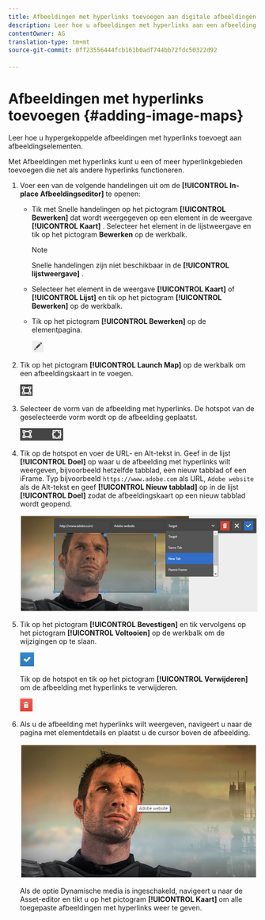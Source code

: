```yaml
---
title: Afbeeldingen met hyperlinks toevoegen aan digitale afbeeldingen
description: Leer hoe u afbeeldingen met hyperlinks aan een afbeelding kunt toevoegen.
contentOwner: AG
translation-type: tm+mt
source-git-commit: 0ff23556444fcb161b0adf744bb72fdc50322d92

---
```



# Afbeeldingen met hyperlinks toevoegen {#adding-image-maps}

Leer hoe u hypergekoppelde afbeeldingen met hyperlinks toevoegt aan afbeeldingselementen.

Met Afbeeldingen met hyperlinks kunt u een of meer hyperlinkgebieden toevoegen die net als andere hyperlinks functioneren.

1. Voer een van de volgende handelingen uit om de **[!UICONTROL In-place Afbeeldingseditor]** te openen:

   * Tik met Snelle handelingen op het pictogram **[!UICONTROL Bewerken]** dat wordt weergegeven op een element in de weergave **[!UICONTROL Kaart]** . Selecteer het element in de lijstweergave en tik op het pictogram **Bewerken** op de werkbalk.

      >[!NOTE]
      >
      >Snelle handelingen zijn niet beschikbaar in de **[!UICONTROL lijstweergave]** .

   * Selecteer het element in de weergave **[!UICONTROL Kaart]** of **[!UICONTROL Lijst]** en tik op het pictogram **[!UICONTROL Bewerken]** op de werkbalk.
   * Tik op het pictogram **[!UICONTROL Bewerken]** op de elementpagina.

      ![chlimage_1-420](assets/chlimage_1-420.png)

1. Tik op het pictogram **[!UICONTROL Launch Map]** op de werkbalk om een afbeeldingskaart in te voegen.

   ![chlimage_1-421](assets/chlimage_1-421.png)

1. Selecteer de vorm van de afbeelding met hyperlinks. De hotspot van de geselecteerde vorm wordt op de afbeelding geplaatst.

   ![chlimage_1-422](assets/chlimage_1-422.png)

1. Tik op de hotspot en voer de URL- en Alt-tekst in. Geef in de lijst **[!UICONTROL Doel]** op waar u de afbeelding met hyperlinks wilt weergeven, bijvoorbeeld hetzelfde tabblad, een nieuw tabblad of een iFrame. Typ bijvoorbeeld `https://www.adobe.com` als URL, `Adobe website` als de Alt-tekst en geef **[!UICONTROL Nieuw tabblad]** op in de lijst **[!UICONTROL Doel]** zodat de afbeeldingskaart op een nieuw tabblad wordt geopend.

   ![chlimage_1-423](assets/chlimage_1-423.png)

1. Tik op het pictogram **[!UICONTROL Bevestigen]** en tik vervolgens op het pictogram **[!UICONTROL Voltooien]** op de werkbalk om de wijzigingen op te slaan.

   ![chlimage_1-424](assets/chlimage_1-424.png)

   Tik op de hotspot en tik op het pictogram **[!UICONTROL Verwijderen]** om de afbeelding met hyperlinks te verwijderen.

   ![chlimage_1-425](assets/chlimage_1-425.png)

1. Als u de afbeelding met hyperlinks wilt weergeven, navigeert u naar de pagina met elementdetails en plaatst u de cursor boven de afbeelding.

   ![chlimage_1-426](assets/chlimage_1-426.png)

   Als de optie Dynamische media is ingeschakeld, navigeert u naar de Asset-editor en tikt u op het pictogram **[!UICONTROL Kaart]** om alle toegepaste afbeeldingen met hyperlinks weer te geven.
